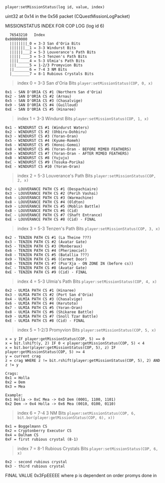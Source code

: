 `player:setMissionStatus(log id, value, index)`

uint32 at 0x14 in the 0x56 packet (CQuestMissionLogPacket)

MISSIONSTATUS INDEX FOR COP LOG (log id 6)
```
  76543210   Index
0x00000000
  ||||||||_0 = 3-3 San d'Oria Bits
  |||||||__1 = 3-3 Windurst Bits
  ||||||___2 = 5-3 Louverance's Path Bits
  |||||____3 = 5-3 Tenzen's Path Bits
  ||||_____4 = 5-3 Ulmia's Path Bits
  |||______5 = 1-2/3 Promyvion Bits
  ||_______6 = 7-4 3 NM Bits
  |________7 = 8-1 Rubious Crystals Bits
```

>index 0 = 3-3 San d'Oria Bits
`player:setMissionStatus(COP, 0, x)`
```
0x1 - SAN D'ORIA CS #1 (Northern San d'Oria)
0x2 - SAN D'ORIA CS #2 (Arnau)
0x5 - SAN D'ORIA CS #3 (Chasalvige)
0x9 - SAN D'ORIA CS #4 (Guilloud)
0xE - SAN D'ORIA CS #5 (Hinaree)
```

>index 1 = 3-3 Windurst Bits
`player:setMissionStatus(COP, 1, x)`
```
0x1 - WINDURST CS #1 (Windurst Waters)
0x2 - WINDURST CS #2 (Ohbiru-Dohbiru)
0x3 - WINDURST CS #3 (Yoran-Oran)
0x5 - WINDURST CS #4 (Kyume-Romeh)
0x6 - WINDURST CS #5 (Honoi-Gomoi)
0x8 - WINDURST CS #6 (Yoran-Oran - BEFORE MIMEO FEATHERS)
0x9 - WINDURST CS #7 (Yoran-Oran - AFTER MIMEO FEATHERS)
0xB - WINDURST CS #8 (Yujuju)
0xC - WINDURST CS #9 (Tosuka-Porika)
0xE - WINDURST CS #10 (Yoran-Oran)
```

>index 2 = 5-3 Louverance's Path Bits
`player:setMissionStatus(COP, 2, x)`
```
0x2 - LOUVERANCE PATH CS #1 (Despachiaire)
0x3 - LOUVERANCE PATH CS #2 (Perih Vashai)
0x6 - LOUVERANCE PATH CS #3 (Warmachine)
0x8 - LOUVERANCE PATH CS #4 (Oldton)
0x9 - LOUVERANCE PATH CS #5 (Moblin Battle)
0xB - LOUVERANCE PATH CS #6 (Cid)
0xC - LOUVERANCE PATH CS #7 (Shaft Entrance)
0xE - LOUVERANCE PATH CS #8 (Cid) - FINAL
```

>index 3 = 5-3 Tenzen's Path Bits
`player:setMissionStatus(COP, 3, x)`
```
0x2 - TENZEN PATH CS #1 (La Theine ???)
0x3 - TENZEN PATH CS #2 (Avatar Gate)
0x5 - TENZEN PATH CS #3 (Monberaux)
0x6 - TENZEN PATH CS #4 (Pherimociel)
0x8 - TENZEN PATH CS #5 (Batallia ???)
0x9 - TENZEN PATH CS #6 (Cermet Door)
0xB - TENZEN PATH CS #7 (Pso'Xja - ON ZONE IN (before cs))
0xC - TENZEN PATH CS #8 (Avatar Gate)
0xE - TENZEN PATH CS #9 (Cid) - FINAL
```

>index 4 = 5-3 Ulmia's Path Bits
`player:setMissionStatus(COP, 4, x)`
```
0x2 - ULMIA PATH CS #1 (Hinaree)
0x3 - ULMIA PATH CS #2 (Port San d'Oria)
0x4 - ULMIA PATH CS #3 (Chasalvige)
0x6 - ULMIA PATH CS #4 (Kerutoto)
0x7 - ULMIA PATH CS #5 (Yoran-Oran)
0x8 - ULMIA PATH CS #6 (Shikaree Battle)
0x9 - ULMIA PATH CS #7 (Snoll Tzar Battle)
0xE - ULMIA PATH CS #8 (Cid) - FINAL
```

>index 5 = 1-2/3 Promyvion Bits
`player:setMissionStatus(COP, 5, x)`
```
x = y IF player:getMissionStatus(COP, 5) == 0
x = bit.lshift(y, 2) IF 0 < player:getMissionStatus(COP, 5) < 4
x = bit.bor(player:getMissionStatus(COP, 5), z) IF player:getMissionStatus(COP, 5) >= 4
y = current crag
z = crag WHERE z != bit.rshift(player:getMissionStatus(COP, 5), 2) AND z != y

Crags:
0x1 = Holla
0x2 = Dem
0x3 = Mea

Example:
0x1 Holla -> 0xC Mea -> 0xD Dem (0001, 1100, 1101)
0x2 Dem -> 0x4 Holla -> 0x6 Mea (0010, 0100, 0110)
```

>index 6 = 7-4 3 NM Bits
`player:setMissionStatus(COP, 6, bit.bor(player:getMissionStatus(COP, 6), x))`
```
0x1 = Boggelmann CS
0x2 = Cryptonberry Executor CS
0x4 = Dalham CS
0xF = first rubious crystal (8-1)
```

>index 7 = 8-1 Rubious Crystals Bits
`player:setMissionStatus(COP, 6, x)`
```
0x2 - second rubious crystal
0x3 - third rubious crystal
```

FINAL VALUE
0x3FpEEEEE where p is dependent on order promys done in

